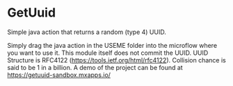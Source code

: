 # GetUuid
Simple java action that returns a random (type 4) UUID.

Simply drag the java action in the USEME folder into the microflow where you want to use it.
This module itself does not commit the UUID.
UUID Structure is RFC4122 (https://tools.ietf.org/html/rfc4122). Collision chance is said to be 1 in a billion.
A demo of the project can be found at https://getuuid-sandbox.mxapps.io/
